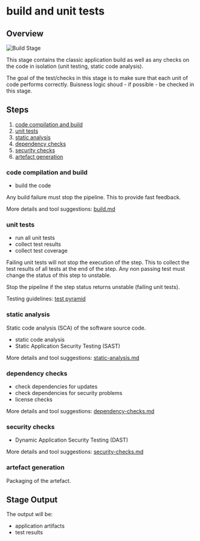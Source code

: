 # build and unit tests

## Overview

![Build Stage](images/build.svg)

This stage contains the classic application build as well as any checks on the code in isolation (unit testing, static code analysis).

The goal of the test/checks in this stage is to make sure that each unit of code performs correctly. Buisness logic shoud - if possible - be checked in this stage.

## Steps

1. [code compilation and build](#code-compilation-and-build)
2. [unit tests](#unit-tests)
3. [static analysis](#static-analysis)
4. [dependency checks](#dependency-checks)
5. [security checks](#security-checks)
6. [artefact generation](#artefact-generation)

### code compilation and build

* build the code

Any build failure must stop the pipeline. This to provide fast feedback.

More details and tool suggestions: [build.md](build.md)

### unit tests

* run all unit tests
* collect test results
* collect test coverage

Failing unit tests will not stop the execution of the step.
This to collect the test results of all tests at the end of the step.
Any non passing test must change the status of this step to unstable.

Stop the pipeline if the step status returns unstable (failing unit tests).

Testing guidelines: [test pyramid](../../best-practices.md#testing)

### static analysis

Static code analysis (SCA) of the software source code.

* static code analysis
* Static Application Security Testing (SAST)

More details and tool suggestions: [static-analysis.md](static-analysis.md)

### dependency checks

* check dependencies for updates
* check dependencies for security problems
* license checks

More details and tool suggestions: [dependency-checks.md](dependency-checks.md)

### security checks

* Dynamic Application Security Testing (DAST)

More details and tool suggestions: [security-checks.md](security-checks.md)

### artefact generation

Packaging of the artefact.

## Stage Output

The output will be:

* application artifacts
* test results
